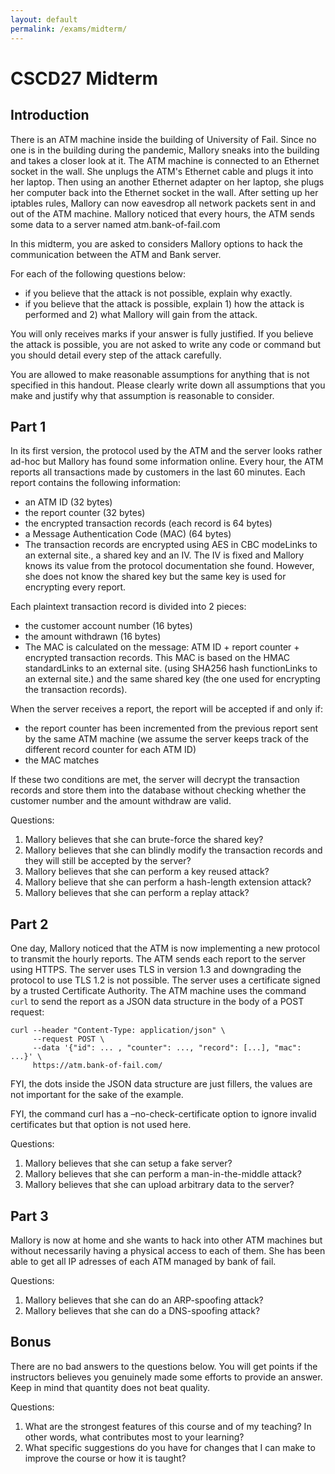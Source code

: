 ```yaml
---
layout: default
permalink: /exams/midterm/
---
```


# CSCD27 Midterm


## Introduction

There is an ATM machine inside the building of University of Fail. Since no one is in the building during the pandemic, Mallory sneaks into the building and takes a closer look at it. The ATM machine is connected to an Ethernet socket in the wall. She unplugs the ATM's Ethernet cable and plugs it into her laptop. Then using an another Ethernet adapter on her laptop, she plugs her computer back into the Ethernet socket in the wall. After setting up her iptables rules, Mallory can now eavesdrop all network packets sent in and out of the ATM machine. Mallory noticed that every hours, the ATM sends some data to a server named atm.bank-of-fail.com

In this midterm, you are asked to considers Mallory options to hack the communication between the ATM and Bank server. 

For each of the following questions below: 

- if you believe that the attack is not possible, explain why exactly.  
- if you believe that the attack is possible, explain 1) how the attack is performed and 2) what Mallory will gain from the attack.  

You will only receives marks if your answer is fully justified. If you believe the attack is possible, you are not asked to write any code or command but you should detail every step of the attack carefully. 

You are allowed to make reasonable assumptions for anything that is not specified in this handout. Please clearly write down all assumptions that you make and justify why that assumption is reasonable to consider.

## Part 1

In its first version, the protocol used by the ATM and the server looks rather ad-hoc but Mallory has found some information online. Every hour, the ATM reports all transactions made by customers in the last 60 minutes. Each report contains the following information:

- an ATM ID (32 bytes)
- the report counter (32 bytes)
- the encrypted transaction records (each record is 64 bytes)
- a Message Authentication Code (MAC) (64 bytes) 
- The transaction records are encrypted using AES in CBC modeLinks to an external site., a shared key and an IV. The IV is fixed and Mallory knows its value from the protocol documentation she found. However, she does not know the shared key but the same key is used for encrypting every report. 

Each plaintext transaction record is divided into 2 pieces: 

- the customer account number (16 bytes) 
- the amount withdrawn (16 bytes)
- The MAC is calculated on the message: ATM ID + report counter + encrypted transaction records. This MAC is based on the HMAC standardLinks to an external site. (using SHA256 hash functionLinks to an external site.) and the same shared key (the one used for encrypting the transaction records).

When the server receives a report, the report will be accepted if and only if:

- the report counter has been incremented from the previous report sent by the same ATM machine (we assume the server keeps track of the different record counter for each ATM ID) 
- the MAC matches 

If these two conditions are met, the server will decrypt the transaction records and store them into the database without checking whether the customer number and the amount withdraw are valid.  

Questions:

1. Mallory believes that she can brute-force the shared key? 
2. Mallory believes that she can blindly modify the transaction records and they will still be accepted by the server? 
3. Mallory believes that she can perform a key reused attack?
4. Mallory believe that she can perform a hash-length extension attack?
5. Mallory believes that she can perform a replay attack?

## Part 2

One day, Mallory noticed that the ATM is now implementing a new protocol to transmit the hourly reports. The ATM sends each report to the server using HTTPS. The server uses TLS in version 1.3 and downgrading the protocol to use TLS 1.2 is not possible. The server uses a certificate signed by a trusted Certificate Authority. The ATM machine uses the command `curl` to send the report as a JSON data structure in the body of a POST request: 

```
curl --header "Content-Type: application/json" \
     --request POST \
     --data '{"id": ... , "counter": ..., "record": [...], "mac": ...}' \
     https://atm.bank-of-fail.com/
```
  
FYI, the dots inside the JSON data structure are just fillers, the values are not important for the sake of the example.

FYI, the command curl has a –no-check-certificate option to ignore invalid certificates but that option is not used here. 

Questions:

1. Mallory believes that she can setup a fake server?
2. Mallory believes that she can perform a man-in-the-middle attack? 
3. Mallory believes that she can upload arbitrary data to the server? 

## Part 3

Mallory is now at home and she wants to hack into other ATM machines but without necessarily having a physical access to each of them. She has been able to get all IP adresses of each ATM managed by bank of fail. 

Questions:

1. Mallory believes that she can do an ARP-spoofing attack?
2. Mallory believes that she can do a DNS-spoofing attack?

## Bonus 

There are no bad answers to the questions below. You will get points if the instructors believes you genuinely made some efforts to provide an answer. Keep in mind that quantity does not beat quality.

Questions:

1. What are the strongest features of this course and of my teaching? In other words, what contributes most to your learning?
2. What specific suggestions do you have for changes that I can make to improve the course or how it is taught?


